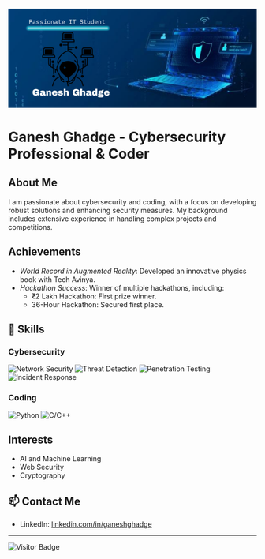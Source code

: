 ![logo](https://github.com/StoicGang/StoicGang/blob/main/Ganesh%20Ghadge.png)

# Ganesh Ghadge - Cybersecurity Professional & Coder

## About Me
I am passionate about cybersecurity and coding, with a focus on developing robust solutions and enhancing security measures. My background includes extensive experience in handling complex projects and competitions.

## Achievements
- *World Record in Augmented Reality*: Developed an innovative physics book with Tech Avinya.
- *Hackathon Success*: Winner of multiple hackathons, including:
  - ₹2 Lakh Hackathon: First prize winner.
  - 36-Hour Hackathon: Secured first place.

## 🚀 Skills

### Cybersecurity
![Network Security](https://img.shields.io/badge/Network%20Security-3D85C6?style=for-the-badge&logo=security&logoColor=white)
![Threat Detection](https://img.shields.io/badge/Threat%20Detection-FF6F00?style=for-the-badge&logo=threat-detection&logoColor=white)
![Penetration Testing](https://img.shields.io/badge/Penetration%20Testing-3D85C6?style=for-the-badge&logo=penetration-testing&logoColor=white)
![Incident Response](https://img.shields.io/badge/Incident%20Response-FF6F00?style=for-the-badge&logo=incident-response&logoColor=white)

### Coding
![Python](https://img.shields.io/badge/Python-3776AB?style=for-the-badge&logo=python&logoColor=white)
![C/C++](https://img.shields.io/badge/C/C++-00599C?style=for-the-badge&logo=c&logoColor=white)

## Interests
- AI and Machine Learning
- Web Security
- Cryptography

## 📫 Contact Me
- LinkedIn: [linkedin.com/in/ganeshghadge](https://linkedin.com/in/ganeshghadge)

---


![Visitor Badge](https://visitor-badge.laobi.icu/badge?page_id=StoicGang)
